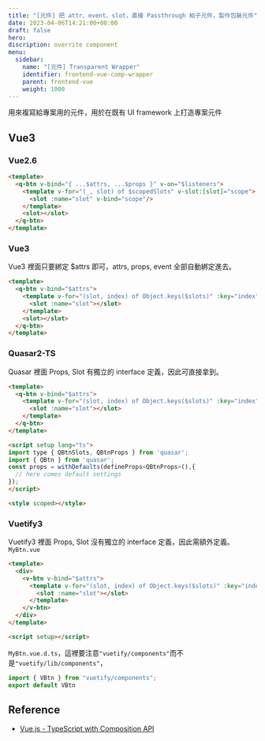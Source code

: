 ```yaml
---
title: "[元件] 把 attr、event、slot，直接 Passthrough 給子元件，製作包裝元件"
date: 2023-04-06T14:21:00+08:00
draft: false
hero: 
discription: overrite component
menu:
  sidebar:
    name: "[元件] Transparent Wrapper"
    identifier: frontend-vue-comp-wrapper
    parent: frontend-vue
    weight: 1000
---
```

用來複寫給專案用的元件，用於在既有 UI framework 上打造專案元件
## Vue3
### Vue2.6
```html
<template>
  <q-btn v-bind="{ ...$attrs, ...$props }" v-on="$listeners">
    <template v-for="(_, slot) of $scopedSlots" v-slot:[slot]="scope">
      <slot :name="slot" v-bind="scope"/>
    </template>
    <slot></slot>
  </q-btn>
</template>
```
### Vue3
Vue3 裡面只要綁定 $attrs 即可，attrs, props, event 全部自動綁定進去。
```html
<template>
  <q-btn v-bind="$attrs">
    <template v-for="(slot, index) of Object.keys($slots)" :key="index" v-slot:[slot]>
      <slot :name="slot"></slot>
    </template>
    <slot></slot>
  </q-btn>
</template>
```
### Quasar2-TS
Quasar 裡面 Props, Slot 有獨立的 interface 定義，因此可直接拿到。
```html
<template>
  <q-btn v-bind="$attrs">
    <template v-for="(slot, index) of Object.keys($slots)" :key="index" v-slot:[slot]>
      <slot :name="slot"></slot>
    </template>
  </q-btn>
</template>

<script setup lang="ts">
import type { QBtnSlots, QBtnProps } from 'quasar';
import { QBtn } from 'quasar';
const props = withDefaults(defineProps<QBtnProps>(),{
  // here comes default settings
});
</script>

<style scoped></style>
```
### Vuetify3
Vuetify3 裡面 Props, Slot 沒有獨立的 interface 定義，因此需額外定義。
`MyBtn.vue`
```html
<template>
  <div>
    <v-btn v-bind="$attrs">
      <template v-for="(slot, index) of Object.keys($slots)" :key="index" v-slot:[slot]>
        <slot :name="slot"></slot>
      </template>
    </v-btn>
  </div>
</template>

<script setup></script>
```
`MyBtn.vue.d.ts`，這裡要注意`"vuetify/components"`而不是`"vuetify/lib/components"`，
```ts
import { VBtn } from "vuetify/components";
export default VBtn
```

## Reference
- [Vue.js - TypeScript with Composition API](https://vuejs.org/guide/typescript/composition-api.html#typing-component-props)